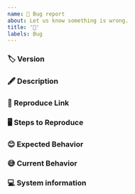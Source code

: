 ```yaml
---
name: 🐛 Bug report
about: Let us know something is wrong.
title: '🐛'
labels: Bug
---
```


### 🏷 Version

### 🖋 Description

### 🔗 Reproduce Link

### 🖥 Steps to Reproduce

### 😊 Expected Behavior

### 😅 Current Behavior

### 💻 System information

<!-- eg: chrome: v91.0, window -->
